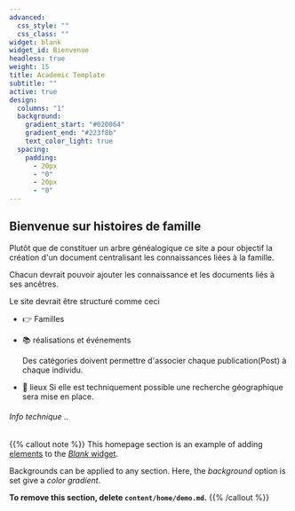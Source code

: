 ```yaml
---
advanced:
  css_style: ""
  css_class: ""
widget: blank
widget_id: Bienvenue
headless: true
weight: 15
title: Academic Template
subtitle: ""
active: true
design:
  columns: "1"
  background:
    gradient_start: "#020064"
    gradient_end: "#223f8b"
    text_color_light: true
  spacing:
    padding:
      - 20px
      - "0"
      - 20px
      - "0"
---
```

## Bienvenue sur histoires de famille

Plutôt que de constituer un arbre généalogique ce site a pour objectif la création d'un document centralisant les connaissances liées à la famille.

Chacun devrait pouvoir ajouter les connaissance et les documents liés à ses ancêtres.

Le site devrait être structuré comme ceci

* 👉 [](https://wowchemy.com/docs/install/)Familles
* 📚 [](https://wowchemy.com/docs/)réalisations et événements

  Des catégories doivent permettre d'associer chaque publication(Post) à chaque individu. 
* 💬 [](https://discord.gg/z8wNYzb)lieux Si elle est techniquement possible une recherche géographique sera mise en place.

###### Info technique ..

{{% callout note %}}
This homepage section is an example of adding [elements](https://sourcethemes.com/academic/docs/writing-markdown-latex/) to the [*Blank* widget](https://sourcethemes.com/academic/docs/widgets/).

Backgrounds can be applied to any section. Here, the *background* option is set give a *color gradient*.

**To remove this section, delete `content/home/demo.md`.**
{{% /callout %}}